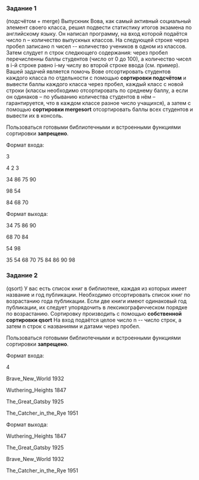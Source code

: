 ### **Задание 1**
(подсчётом + merge) 
Выпускник Вова, как самый активный социальный элемент своего класса, решил подвести статистику итогов экзамена по английскому языку.
Он написал программу, на вход которой подаётся число n – количество выпускных классов. На следующей строке через пробел записано n чисел -- количество учеников в одном из классов.
Затем слудует n строк следкющего содержания: через пробел перечисленны баллы студентов (число от 0 до 100), а количество чисел в i-й строке равно i-му числу во второй строке ввода (см. пример).
Вашей задачей является помочь Вове отсортировать студентов каждого класса по отдельности с помощью **сортировки подсчётом** и вывести баллы каждого класса через пробел, каждый класс с новой строки (классы необходимо отсортировать по среднему баллу, а если он одинаков – по убыванию количества студентов в нём – гарантируется, что в каждом классе разное число учащихся), а затем с помощью **сортировки mergesort** отсортировать баллы всех студентов и вывести их в консоль.
 
Пользоваться готовыми библиотечными и встроенными функциями сортировки **запрещено**.
 
Формат входа:

3

4 2 3

34 86 75 90

98 54

84 68 70

 
Формат выхода:

34 75 86 90

68 70 84

54 98

35 54 68 70 75 84 86 90 98



### **Задание 2**
(qsort) У вас есть список книг в библиотеке, каждая из которых имеет название и год публикации. Необходимо отсортировать список книг по возрастанию года публикации. Если две книги имеют одинаковый год публикации, их следует упорядочить в лексикографичческом порядке по возрастанию. Сортировку производить с помощью **собственной сортировки qsort** На вход подаётся целое число n -- число строк, а затем n строк с названиями и датами через пробел.
 
Пользоваться готовыми библиотечными и встроенными функциями сортировки **запрещено**.
 
Формат входа:

4

Brave_New_World 1932

Wuthering_Heights 1847

The_Great_Gatsby 1925

The_Catcher_in_the_Rye 1951

Формат выхода:

Wuthering_Heights 1847

The_Great_Gatsby 1925

Brave_New_World 1932

The_Catcher_in_the_Rye 1951

